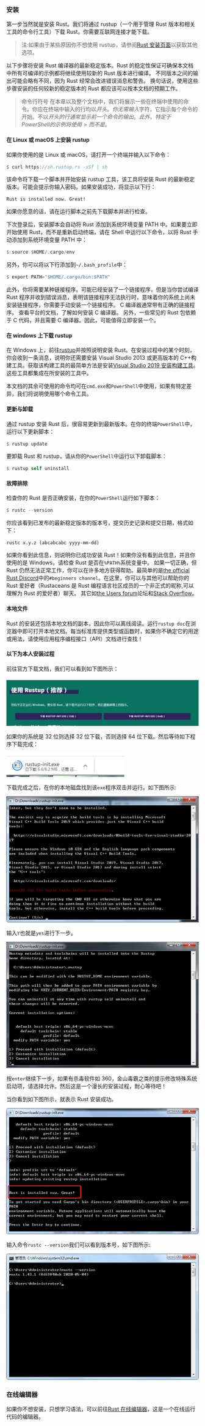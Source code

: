 ### 安装

第一步当然就是安装 Rust。我们将通过 rustup（一个用于管理 Rust 版本和相关工具的命令行工具）下载 Rust。你需要互联网连接才能下载。

> 注:如果由于某些原因你不想使用 rustup，请参阅[Rust 安装页面](https://www.rust-lang.org/tools/install)以获取其他选项。

以下步骤将安装 Rust 编译器的最新稳定版本。Rust 的稳定性保证可确保本文档中所有可编译的示例都将继续使用较新的 Rust 版本进行编译。 不同版本之间的输出可能会略有不同，因为 Rust 经常会改进错误消息和警告。 换句话说，使用这些步骤安装的任何较新的稳定版本的 Rust 都应该可以按本文档的预期工作。

> 命令行符号
> 在本章以及整个文档中，我们将展示一些在终端中使用的命令。你应在终端中输入的行均以$开头。你无需输入$字符，它指示每个命令的开始。不以$开头的行通常显示前一个命令的输出。此外，特定于PowerShell的示例将使用>而不是$。

#### 在 Linux 或 macOS 上安装 rustup

如果你使用的是 Linux 或 macOS，请打开一个终端并输入以下命令：

```rust
$ curl https://sh.rustup.rs -sSf | sh
```

该命令将下载一个脚本并开始安装 rustup 工具，该工具将安装 Rust 的最新稳定版本。可能会提示你输入密码。如果安装成功，将显示以下行：

```text
Rust is installed now. Great!
```

如果你愿意的话，请在运行脚本之前先下载脚本并进行检查。

下次登录后，安装脚本会自动将 Rust 添加到系统环境变量 PATH 中。如果要立即开始使用 Rust，而不是重新启动终端，请在 Shell 中运行以下命令，以将 Rust 手动添加到系统环境变量 PATH 中：

```rust
$ source $HOME/.cargo/env
```

另外，你可以将以下行添加到`~/.bash_profile`中：

```rust
$ export PATH="$HOME/.cargo/bin:$PATH"
```

此外，你将需要某种链接程序。可能已经安装了一个链接程序，但是当你尝试编译 Rust 程序并收到错误消息，表明该链接程序无法执行时，意味着你的系统上尚未安装链接程序，你需要手动安装一个链接程序。 C 编译器通常带有正确的链接程序。 查看平台的文档，了解如何安装 C 编译器。 另外，一些常见的 Rust 包依赖于 C 代码，并且需要 C 编译器。因此，可能值得立即安装一个。

#### 在 windows 上下载 rustup

在 Windows 上，前往[rustup](https://www.rust-lang.org/tools/install)并按照说明安装 Rust。在安装过程中的某个时刻，你会收到一条消息，说明你还需要安装 Visual Studio 2013 或更高版本的 C++构建工具。获取该构建工具的最简单方法是安装[Visual Studio 2019 安装构建工具](https://www.visualstudio.com/downloads/#build-tools-for-visual-studio-2019)。这些工具都集成在所安装的工具中。

本文档的其余可使用的命令均可在`cmd.exe`和`PowerShell`中使用，如果有特定差异，我们将说明使用哪个命令工具。

#### 更新与卸载

通过 rustup 安装 Rust 后，很容易更新到最新版本。在你的终端`PowerShell`中，运行以下更新脚本：

```rust
$ rustup update
```

要卸载 Rust 和 rustup，请从你的`PowerShell`中运行以下卸载脚本：

```rust
$ rustup self uninstall
```

#### 故障排除

检查你的 Rust 是否正确安装，在你的`PowerShell`运行如下脚本：

```rust
$ rustc --version
```

你应该看到已发布的最新稳定版本的版本号，提交历史记录和提交日期，格式如下：

```text
rustc x.y.z (abcabcabc yyyy-mm-dd)
```

如果你看到此信息，则说明你已成功安装 Rust！如果你没有看到此信息，并且你使用的是 Windows，请检查 Rust 是否在`%PATH%`系统变量中。 如果一切正确，但 Rust 仍然无法正常工作，你可以在许多地方获得帮助。最简单的是[the official Rust Discord](https://discord.gg/rust-lang)中的`#beginners channel`。在这里，你可以与其他可以帮助你的 Rust 爱好者（Rustaceans 是 Rust 编程语言社区成员的一个非正式的昵称,可以理解为 Rust 的爱好者）聊天。 其它如[the Users forum](https://users.rust-lang.org/)论坛和[Stack Overflow](http://stackoverflow.com/questions/tagged/rust)。

#### 本地文件

Rust 的安装还包括本地文档的副本，因此你可以离线阅读。运行`rustup doc`在浏览器中即可打开本地文档。每当标准库提供类型或函数时，如果你不确定它的用途或用法，请使用应用程序编程接口（API）文档进行查找！

#### 以下为本人安装过程

前往官方下载文档，我们可以看到如下图所示：

![安装rust](./images/install-windows.png)

如果你的系统是 32 位则选择 32 位下载，否则选择 64 位下载。然后等待如下程序下载完成：

![rust-init](./images/rustup-init.png)

下载完成之后，在你的本地磁盘找到该`exe`程序双击并运行。如下图所示:

![rust-init-open](./images/rustup-init-open.png)

输入`Y`也就是`yes`进行下一步。

![rust-init-open](./images/rustup-init-open-2.png)

按`enter`继续下一步，如果有杀毒软件如 360，金山毒霸之类的提示修改特殊系统启动项，请选择允许。然后这是一个漫长的安装过程，耐心等待吧！

当你看到如下图所示，就表示 Rust 安装成功。

![安装成功](./images/rust-install-success.png)

输入命令`rustc --version`我们可以看到版本号，如下图所示:

![rust版本](./images/rust-version.jpg)

### 在线编辑器

如果你不想安装，只想学习语法，可以前往[Rust 在线编辑器](https://play.rust-lang.org/)，这是一个在线运行代码的编辑器。
